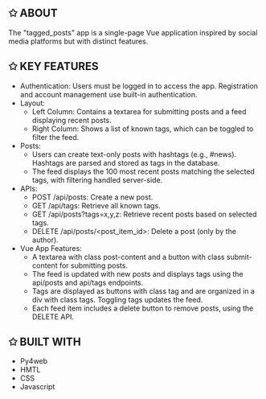## ✩ ABOUT
The "tagged_posts" app is a single-page Vue application inspired by social media platforms but with distinct features.

## ✩ KEY FEATURES
- Authentication: Users must be logged in to access the app. Registration and account management use built-in authentication.
- Layout:
  -  Left Column: Contains a textarea for submitting posts and a feed displaying recent posts.
  -  Right Column: Shows a list of known tags, which can be toggled to filter the feed.
- Posts:
  -  Users can create text-only posts with hashtags (e.g., #news). Hashtags are parsed and stored as tags in the database.
  -  The feed displays the 100 most recent posts matching the selected tags, with filtering handled server-side.
- APIs:
  -  POST /api/posts: Create a new post.
  -  GET /api/tags: Retrieve all known tags.
  -  GET /api/posts?tags=x,y,z: Retrieve recent posts based on selected tags.
  -  DELETE /api/posts/<post_item_id>: Delete a post (only by the author).
- Vue App Features:
  -  A textarea with class post-content and a button with class submit-content for submitting posts.
  -  The feed is updated with new posts and displays tags using the api/posts and api/tags endpoints.
  -  Tags are displayed as buttons with class tag and are organized in a div with class tags. Toggling tags updates the feed.
  -  Each feed item includes a delete button to remove posts, using the DELETE API.

## ✩ BUILT WITH
- Py4web
- HMTL 
- CSS
- Javascript
